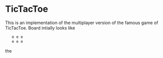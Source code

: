 # TicTacToe
This is an implementation of the multiplayer version of the famous game of TicTacToe. 
Board intially looks like 
```e e e
   e e e
   e e e
```````
the 
   

